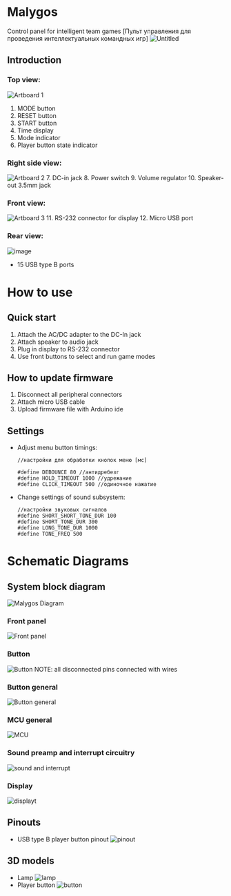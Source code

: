# Malygos
Control panel for intelligent team games
[Пульт управления для проведения интеллектуальных командных игр]
![Untitled](https://user-images.githubusercontent.com/54314123/137319788-ccec4c78-6cbe-46f5-9a30-05d019a2019e.JPG)


Introduction
---
### Top view:
![Artboard 1](https://user-images.githubusercontent.com/54314123/137303006-9e96bf90-dd47-48e2-9a92-495c06d83456.png)
1. MODE button
2. RESET button
3. START button
4. Time display
5. Mode indicator
6. Player button state indicator

### Right side view:
![Artboard 2](https://user-images.githubusercontent.com/54314123/137315055-df0e9c35-79ad-4655-a752-640abe631d8b.png)
7. DC-in jack
8. Power switch
9. Volume regulator
10. Speaker-out 3.5mm jack 
### Front view:
![Artboard 3](https://user-images.githubusercontent.com/54314123/137315685-522b7b23-c030-4e0a-854c-928fd0ea4df7.png)
11. RS-232 connector for display
12. Micro USB port

### Rear view:
![image](https://user-images.githubusercontent.com/54314123/137315934-f6aca98a-af7f-4295-8fb9-7bb81112c131.png)
 - 15 USB type B ports

How to use
===
## Quick start
1. Attach the AC/DC adapter to the DC-In jack
2. Attach speaker to audio jack
3. Plug in display to RS-232 connector
4. Use front buttons to select and run game modes

## How to update firmware
1. Disconnect all peripheral connectors
2. Attach micro USB cable
3. Upload firmware file with Arduino ide


Settings
---
- Adjust menu button timings:
	```
	//настройки для обработки кнопок меню [мс]

	#define DEBOUNCE 80 //антидребезг
	#define HOLD_TIMEOUT 1000 //удрежание
	#define CLICK_TIMEOUT 500 //одиночное нажатие
	```
- Change settings of sound subsystem:
	```
	//настройки звуковых сигналов  
	#define SHORT_SHORT_TONE_DUR 100  
	#define SHORT_TONE_DUR 300  
	#define LONG_TONE_DUR 1000  
	#define TONE_FREQ 500
	```
	

Schematic Diagrams
===
## System block diagram
![Malygos Diagram](https://user-images.githubusercontent.com/54314123/137328062-9f11bbd6-0966-4423-834c-058434eea05f.png)
### Front panel
![Front panel](https://user-images.githubusercontent.com/54314123/137330713-57e81d27-af7b-445b-a6dc-227b47d18e88.png)

### Button
![Button](https://user-images.githubusercontent.com/54314123/137337599-0c6f3976-c660-4446-821b-c970a43d1695.png)
NOTE: all disconnected pins connected with wires
### Button general
![Button general](https://user-images.githubusercontent.com/54314123/137337667-c846fdd1-4eb5-4d7b-910f-a5f02ff11912.png)
### MCU general
![MCU](https://user-images.githubusercontent.com/54314123/137338031-9ddc6f52-7889-4602-b8a7-b0450a896589.png)
### Sound preamp and interrupt circuitry
![sound and interrupt](https://user-images.githubusercontent.com/54314123/137338257-ffad3237-c4b2-4a39-8651-c85a5b550bc1.png)

### Display
![displayt](https://user-images.githubusercontent.com/54314123/137338482-ecfbc6aa-3d41-4327-834c-86868dee4ab4.png)


Pinouts
---
- USB type B player button pinout
![pinout](https://user-images.githubusercontent.com/54314123/137340688-7850846f-8a02-4305-ba0d-f12852f4eaab.png)



3D models
---
- Lamp
	![lamp](https://user-images.githubusercontent.com/54314123/137341362-1e88ea72-3584-4d13-940f-cacdeef3fedf.png)
- Player button
	![button](https://user-images.githubusercontent.com/54314123/137341550-47e094f2-5823-4099-9620-5d9f1b8d77ea.png)
  
<!--stackedit_data:
eyJoaXN0b3J5IjpbLTg4NzgwMzcwNiwtMTg2ODY5OTkxNCwyMD
cxNDk5NDAwLDI5NzgwMDY4MCwyMTM2OTg5NTEyLC0yMDE3Njcz
MDg1LDE5MjU3NzkzNzUsLTgwMTAwMDU1MSw3MzE5NTU5MDgsLT
E5ODM5NzIxNzksMTUxMjE3MDA5NCwtNjQzNjI0MDYzLDIxMDE5
NjIxNDksMjI5ODA1NjY4LC0xNDg0MjU4MTc1XX0=
-->